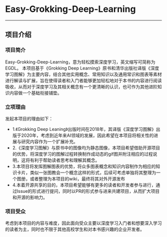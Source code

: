 # Easy-Grokking-Deep-Learning

---

## 项目介绍

### 项目简介

Easy-Grokking-Deep-Learning，意为轻松摸索深度学习，英文缩写可简称为EGDL。
本项目基于《Grokking Deep Learning》原书和清华出版社译版《深度学习图解》为主要内容，结合其他实用概念、常用知识以及通用常识和图表等素材进行解读与扩展，旨在使得读者和入门者能够更加轻松地对于本书的内容进行阅读吸收，从而对于深度学习及其相关概念有一个更清晰的认识，也可作为其他进阶知识内容做一个基础衔接铺垫。



### 立项理由

发起本项目的理由如下：

- 1.《Grokking Deep Leaning》出版时间在2018年，其译版《深度学习图解》出版于2020年，考虑到近年来AI领域的发展，因此希望在本项目将相关性的进展与研究内容作为一个扩展补充。
- 2.《深度学习图解》与原书中的图像均为静态图像，本项目希望借助开源项目的优势，将深度学习的图解过程转换制作成动态的gif图并附注相应的过程说明，这将有利于帮助读者思考和理解其概念。
- 3.本项目将发挥图解图表的优势，将众多图表概念和知识内容制作为相应的知识卡片，类似一张图教会一个概念这样的形式，后续可考虑单独将其整理为一个图册，或者整理为本项目的wiki，最终将其对外开源发布
- 4.本着开源共享的目的，本项目希望能够有更多的读者和开发者参与进行，通过Issue的形式进行提问，同时以PR的形式参与进来共建项目，从而扩大项目和开源的影响力。

### 项目受众

考虑到本项目的内容与难度，因此面向受众主要以深度学习入门者和想要深入学习的读者为主，同时也不限于其他高校学生和对本书感兴趣的企业开发者。

